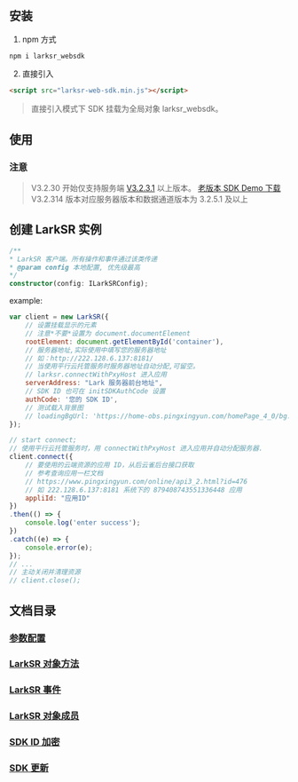 #

## 安装

1. npm 方式

```cmd
npm i larksr_websdk
```

2. 直接引入

```html
<script src="larksr-web-sdk.min.js"></script>
```

> 直接引入模式下 SDK 挂载为全局对象 larksr_websdk。

## 使用

### 注意

> V3.2.30 开始仅支持服务端 [V3.2.3.1](https://www.pingxingyun.com/devCenter.html) 以上版本。
> [老版本 SDK Demo 下载](https://github.com/pingxingyun/lark_sr_websdk_demos/releases/tag/V3.2.10)
> V3.2.314 版本对应服务器版本和数据通道版本为 3.2.5.1 及以上

## 创建 LarkSR 实例

```typescript
/**
* LarkSR 客户端。所有操作和事件通过该类传递
* @param config 本地配置, 优先级最高
*/
constructor(config: ILarkSRConfig);
```

example:

```js
var client = new LarkSR({ 
    // 设置挂载显示的元素
    // 注意*不要*设置为 document.documentElement
    rootElement: document.getElementById('container'),
    // 服务器地址,实际使用中填写您的服务器地址
    // 如：http://222.128.6.137:8181/
    // 当使用平行云托管服务时服务器地址自动分配,可留空。
    // larksr.connectWithPxyHost 进入应用
    serverAddress: "Lark 服务器前台地址",
    // SDK ID 也可在 initSDKAuthCode 设置
    authCode: '您的 SDK ID',
    // 测试载入背景图
    // loadingBgUrl: 'https://home-obs.pingxingyun.com/homePage_4_0/bg.jpg',
});

// start connect;
// 使用平行云托管服务时，用 connectWithPxyHost 进入应用并自动分配服务器.
client.connect({
    // 要使用的云端资源的应用 ID，从后云雀后台接口获取
    // 参考查询应用一栏文档
    // https://www.pingxingyun.com/online/api3_2.html?id=476
    // 如 222.128.6.137:8181 系统下的 879408743551336448 应用
    appliId: "应用ID"
})
.then(() => {
    console.log('enter success');
})
.catch((e) => {
    console.error(e);
}); 
// ...
// 主动关闭并清理资源
// client.close();
```

## 文档目录

### [参数配置](./config.md)
### [LarkSR 对象方法](./functions.md)
### [LarkSR 事件](./events.md)
### [LarkSR 对象成员](./member_variables.md)
### [SDK ID 加密](./sdkid_encryption.md)
### [SDK 更新](./update.md)

